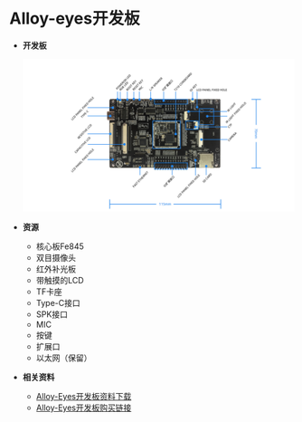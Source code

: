 # Alloy-eyes开发板

* **开发板**

  ![](../.gitbook/assets/alloy-eyes.png)

* **资源**
  * 核心板Fe845
  * 双目摄像头
  * 红外补光板
  * 带触摸的LCD
  * TF卡座
  * Type-C接口
  * SPK接口
  * MIC
  * 按键
  * 扩展口
  * 以太网（保留）
* **相关资料**
  * [Alloy-Eyes开发板资料下载](http://www.ai-alloy.com/download.html)
  * [Alloy-Eyes开发板购买链接](https://item.taobao.com/item.htm?spm=a2oq0.12575281.0.0.a7a21debWBBg08&ft=t&id=596369309946)

